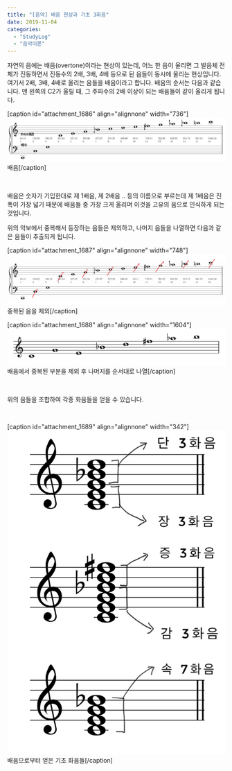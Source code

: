 ```yaml
---
title: "[음악] 배음 현상과 기초 3화음"
date: 2019-11-04
categories: 
  - "StudyLog"
  - "음악이론"
---
```


자연의 음에는 배음(overtone)이라는 현상이 있는데, 어느 한 음이 울리면 그 발음체 전체가 진동하면서 진동수의 2배, 3배, 4배 등으로 된 음들이 동시에 울리는 현상입니다. 여기서 2배, 3배, 4배로 울리는 음들을 배음이라고 합니다. 배음의 순서는 다음과 같습니다. 맨 왼쪽의 C2가 울릴 때, 그 주파수의 2배 이상이 되는 배음들이 같이 울리게 됩니다.

\[caption id="attachment\_1686" align="alignnone" width="736"\] ![](/assets/img/wp-content/uploads/2019/11/8AD821CE-4166-42CA-A96D-EC349949B48D.jpeg) 배음\[/caption\]

 

배음은 숫자가 기입한대로 제 1배음, 제 2배음 .. 등의 이름으로 부르는데 제 1배음은 진폭이 가장 넓기 때문에 배음들 중 가장 크게 울리며 이것을 고유의 음으로 인식하게 되는 것입니다.

위의 악보에서 중복해서 등장하는 음들은 제외하고, 나머지 음들을 나열하면 다음과 같은 음들이 추출되게 됩니다.

\[caption id="attachment\_1687" align="alignnone" width="748"\] ![](/assets/img/wp-content/uploads/2019/11/5457804B-977A-4277-A192-817F5AE6E5B9.jpeg) 중복된 음을 제외\[/caption\]

\[caption id="attachment\_1688" align="alignnone" width="1604"\] ![](/assets/img/wp-content/uploads/2019/11/7A8F25C4-E1B6-4F51-B535-4757A301F5E1.jpeg) 배음에서 중복된 부분을 제외 후 나머지를 순서대로 나열\[/caption\]

 

위의 음들을 조합하여 각종 화음들을 얻을 수 있습니다.

 

\[caption id="attachment\_1689" align="alignnone" width="342"\] ![](/assets/img/wp-content/uploads/2019/11/A1E6EC31-9168-4A45-90D5-F913E6CDED81.jpeg) 배음으로부터 얻은 기초 화음들\[/caption\]
